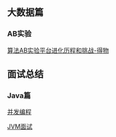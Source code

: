 ## 大数据篇
### AB实验

[算法AB实验平台进化历程和挑战-得物](./abtest/算法AB实验平台进化历程和挑战-得物.md)



## 面试总结

### Java篇
[并发编程](./summary/并发编程面试/并发编程.md)

[JVM面试](./summary/JVM/JVM总结/JVM总结.md)





